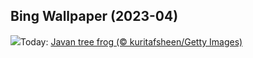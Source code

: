 ## Bing Wallpaper (2023-04)
![](https://www.bing.com/th?id=OHR.FrogMonth_EN-IN8624430207_UHD.jpg&w=1000)Today: [Javan tree frog (© kuritafsheen/Getty Images)](https://www.bing.com/th?id=OHR.FrogMonth_EN-IN8624430207_UHD.jpg)